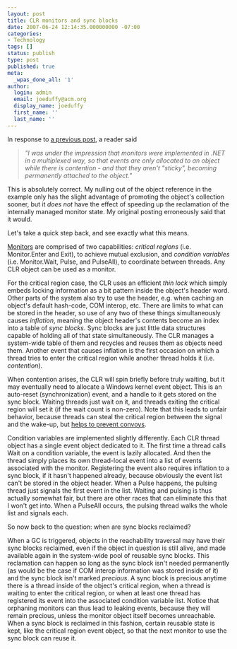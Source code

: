 ```yaml
---
layout: post
title: CLR monitors and sync blocks
date: 2007-06-24 12:14:35.000000000 -07:00
categories:
- Technology
tags: []
status: publish
type: post
published: true
meta:
  _wpas_done_all: '1'
author:
  login: admin
  email: joeduffy@acm.org
  display_name: joeduffy
  first_name: ''
  last_name: ''
---
```

In response to [a previous post](http://www.bluebytesoftware.com/blog/CommentView,guid,a2787ef6-ade6-4818-846a-2b2fd8bb752b.aspx),
a reader said

> _"I was under the impression that monitors were implemented in .NET in a multiplexed
way, so that events are only allocated to an object while there is contention - and
that they aren't "sticky", becoming permanently attached to the object."_

This is absolutely correct.  My nulling out of the object reference in the example
only has the slight advantage of promoting the object's collection sooner, but
it _does not_ have the effect of speeding up the reclamation of the internally managed
monitor state.  My original posting erroneously said that it would.

Let's take a quick step back, and see exactly what this means.

[Monitors](http://citeseer.ist.psu.edu/169759.html) are comprised of two capabilities:
_critical regions_ (i.e. Monitor.Enter and Exit), to achieve mutual exclusion, and
_condition variables_ (i.e. Monitor.Wait, Pulse, and PulseAll), to coordinate between
threads.  Any CLR object can be used as a monitor.

For the critical region case, the CLR uses an efficient _thin lock_ which simply
embeds locking information as a bit pattern inside the object's header word.
Other parts of the system also try to use the header, e.g. when caching an object's
default hash-code, COM interop, etc.  There are limits to what can be stored
in the header, so use of any two of these things simultaneously causes _inflation_,
meaning the object header's contents become an index into a table of _sync blocks_.
Sync blocks are just little data structures capable of holding all of that state
simultaneously.  The CLR manages a system-wide table of them and recycles and
reuses them as objects need them.  Another event that causes inflation is the
first occasion on which a thread tries to enter the critical region while another
thread holds it (i.e. _contention_).

When contention arises, the CLR will spin briefly before truly waiting, but it may
eventually need to allocate a Windows kernel event object.  This is an auto-reset
(synchronization) event, and a handle to it gets stored on the sync block.
Waiting threads just wait on it, and threads exiting the critical region will set
it (if the wait count is non-zero).  Note that this leads to unfair behavior,
because threads can steal the critical region between the signal and the wake-up, but
[helps to prevent convoys](http://www.bluebytesoftware.com/blog/PermaLink,guid,e40c2675-43a3-410f-8f85-616ef7b031aa.aspx).

Condition variables are implemented slightly differently.  Each CLR thread object
has a single event object dedicated to it.  The first time a thread calls Wait
on a condition variable, the event is lazily allocated.  And then the thread
simply places its own thread-local event into a list of events associated with the
monitor.  Registering the event also requires inflation to a sync block, if
it hasn't happened already, because obviously the event list can't be stored
in the object header.  When a Pulse happens, the pulsing thread just signals
the first event in the list.  Waiting and pulsing is thus actually somewhat
fair, but there are other races that can eliminate this that I won't get into.
When a PulseAll occurs, the pulsing thread walks the whole list and signals each.

So now back to the question: when are sync blocks reclaimed?

When a GC is triggered, objects in the reachability traversal may have their sync
blocks reclaimed, even if the object in question is still alive, and made available
again in the system-wide pool of reusable sync blocks.  This reclamation can
happen so long as the sync block isn't needed permanently (as would be the case
if COM interop information was stored inside of it) and the sync block isn't marked
_precious_.  A sync block is precious anytime there is a thread inside of the
object's critical region, when a thread is waiting to enter the critical region,
or when at least one thread has registered its event into the associated condition
variable list.  Notice that orphaning monitors can thus lead to leaking events,
because they will remain precious, unless the monitor object itself becomes unreachable.
When a sync block is reclaimed in this fashion, certain reusable state is kept, like
the critical region event object, so that the next monitor to use the sync block
can reuse it.

